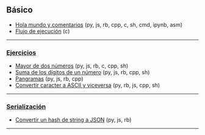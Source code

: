 
## Básico
- [Hola mundo y comentarios](https://github.com/mondeja/fullstack/tree/master/backend/src/basico/001-hola_mundo) (py, js, rb, cpp, c, sh, cmd, ipynb, asm)
- [Flujo de ejecución](https://github.com/mondeja/fullstack/tree/master/backend/src/basico/004-flujo_de_ejecucion) (c)

_____________

### [Ejercicios](https://github.com/mondeja/fullstack/tree/master/backend/src/basico/002-ejercicios/)
- [Mayor de dos números](https://github.com/mondeja/fullstack/tree/master/backend/src/basico/002-ejercicios/001-mayor_de_dos_numeros) (py, js, rb, c, cpp, sh)
- [Suma de los dígitos de un número](https://github.com/mondeja/fullstack/tree/master/backend/src/basico/002-ejercicios/002-suma_de_digitos) (py, js, rb, cpp, sh)
- [Pangramas](https://github.com/mondeja/fullstack/tree/master/backend/src/basico/002-ejercicios/003-pangramas) (py, js, rb, cpp)
- [Convertir caracter a ASCII y viceversa](https://github.com/mondeja/fullstack/tree/master/backend/src/basico/002-ejercicios/004-valor_ascii) (py, rb, js, cpp, sh)

_____________

### [Serialización](https://github.com/mondeja/fullstack/tree/master/backend/src/basico/003-serializacion)
- [Convertir un hash de string a JSON](https://github.com/mondeja/fullstack/tree/master/backend/src/basico/003-serializacion/001-string_a_json) (py, js, rb)

_____________
